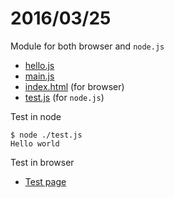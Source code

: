 # 2016/03/25

Module for both browser and `node.js`

- [hello.js](hello.js)
- [main.js](main.js)
- [index.html](index.html) (for browser)
- [test.js](test.js) (for `node.js`)

Test in node

```shell
$ node ./test.js 
Hello world
```
Test in browser

- [Test page](https://bigdata-mindstorms.github.io/d3-playground/ontouchstart/2016/03/25/hello/index.html)
